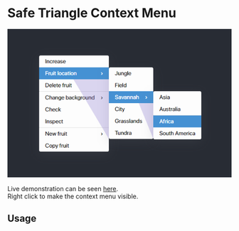 # Safe Triangle Context Menu

![screenshot](./assets/pic1.png)

Live demonstration can be seen [here](https://master--thriving-wisp-67aa0a.netlify.app/).  
Right click to make the context menu visible.

## Usage
